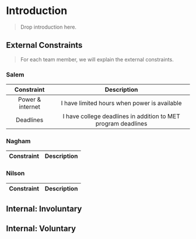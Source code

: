 <!-- this template is for inspiration, feel free to change it however you like! -->
# Introduction

> Drop introduction here.

## External Constraints

> For each team member, we will explain the external constraints.

### Salem

| Constraint | Description |
|:------:|:-------:|
| Power & internet | I have limited hours when power is available|
| Deadlines | I have college deadlines in addition to MET program deadlines|

### Nagham

| Constraint | Description |
|:------:|:-------:|

### Nilson

| Constraint | Description |
|:------:|:-------:|

## Internal: Involuntary

<!--
  constraints that come from within your team, and you have no control over:
  - each of your individual skill levels
  - amount of time available to work on the project
-->

## Internal: Voluntary

<!--
  constraints that your team decided on to help scope the project. they may include:
  - coding style & conventions
  - agree on a code review checklist for the project repository
  - the number of hours you want to spend working
  - only using the colors black and white
-->
